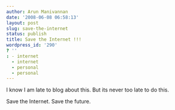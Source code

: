 ```yaml
---
author: Arun Manivannan
date: '2008-06-08 06:58:13'
layout: post
slug: save-the-internet
status: publish
title: Save the Internet !!!
wordpress_id: '290'
? ''
: - internet
  - internet
  - personal
  - personal
---
```


I know I am late to blog about this. But its never too late to do this.


Save the Internet. Save the future.

